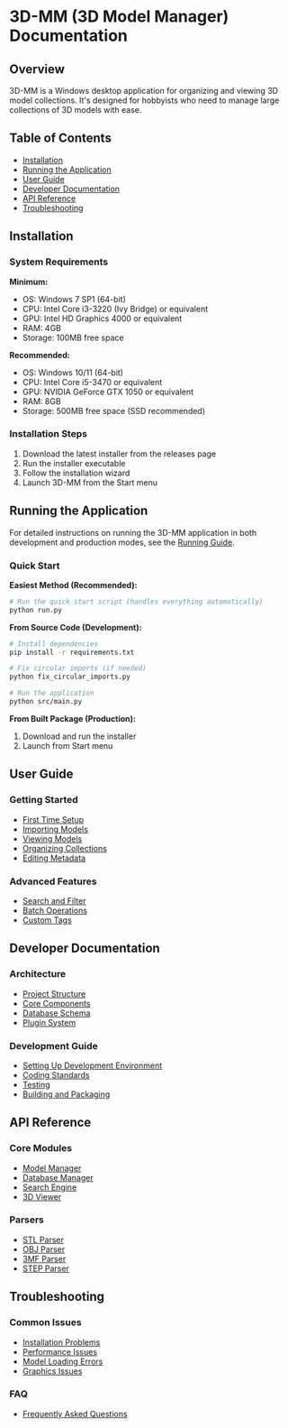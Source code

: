 # 3D-MM (3D Model Manager) Documentation

## Overview

3D-MM is a Windows desktop application for organizing and viewing 3D model collections. It's designed for hobbyists who need to manage large collections of 3D models with ease.

## Table of Contents

- [Installation](#installation)
- [Running the Application](#running-the-application)
- [User Guide](#user-guide)
- [Developer Documentation](#developer-documentation)
- [API Reference](#api-reference)
- [Troubleshooting](#troubleshooting)

## Installation

### System Requirements

**Minimum:**
- OS: Windows 7 SP1 (64-bit)
- CPU: Intel Core i3-3220 (Ivy Bridge) or equivalent
- GPU: Intel HD Graphics 4000 or equivalent
- RAM: 4GB
- Storage: 100MB free space

**Recommended:**
- OS: Windows 10/11 (64-bit)
- CPU: Intel Core i5-3470 or equivalent
- GPU: NVIDIA GeForce GTX 1050 or equivalent
- RAM: 8GB
- Storage: 500MB free space (SSD recommended)

### Installation Steps

1. Download the latest installer from the releases page
2. Run the installer executable
3. Follow the installation wizard
4. Launch 3D-MM from the Start menu

## Running the Application

For detailed instructions on running the 3D-MM application in both development and production modes, see the [Running Guide](RUNNING_GUIDE.md).

### Quick Start

**Easiest Method (Recommended):**
```bash
# Run the quick start script (handles everything automatically)
python run.py
```

**From Source Code (Development):**
```bash
# Install dependencies
pip install -r requirements.txt

# Fix circular imports (if needed)
python fix_circular_imports.py

# Run the application
python src/main.py
```

**From Built Package (Production):**
1. Download and run the installer
2. Launch from Start menu

## User Guide

### Getting Started

- [First Time Setup](user-guide/setup.md)
- [Importing Models](user-guide/importing.md)
- [Viewing Models](user-guide/viewing.md)
- [Organizing Collections](user-guide/organizing.md)
- [Editing Metadata](user-guide/metadata.md)

### Advanced Features

- [Search and Filter](user-guide/search.md)
- [Batch Operations](user-guide/batch.md)
- [Custom Tags](user-guide/tags.md)

## Developer Documentation

### Architecture

- [Project Structure](developer/architecture.md)
- [Core Components](developer/components.md)
- [Database Schema](developer/database.md)
- [Plugin System](developer/plugins.md)

### Development Guide

- [Setting Up Development Environment](developer/setup.md)
- [Coding Standards](developer/standards.md)
- [Testing](developer/testing.md)
- [Building and Packaging](developer/building.md)

## API Reference

### Core Modules

- [Model Manager](api/model-manager.md)
- [Database Manager](api/database-manager.md)
- [Search Engine](api/search-engine.md)
- [3D Viewer](api/viewer.md)

### Parsers

- [STL Parser](api/parsers/stl.md)
- [OBJ Parser](api/parsers/obj.md)
- [3MF Parser](api/parsers/3mf.md)
- [STEP Parser](api/parsers/step.md)

## Troubleshooting

### Common Issues

- [Installation Problems](troubleshooting/installation.md)
- [Performance Issues](troubleshooting/performance.md)
- [Model Loading Errors](troubleshooting/loading.md)
- [Graphics Issues](troubleshooting/graphics.md)

### FAQ

- [Frequently Asked Questions](troubleshooting/faq.md)